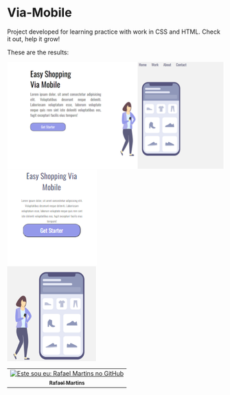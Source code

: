 # Via-Mobile

Project developed for learning practice with work in CSS and HTML.
Check it out, help it grow!

These are the results:

<img src="./assets/Desktop.png" alt="Img">

<img src="./assets/Mobile.png" alt="Img">

<table>
  <tr>
    <td align="center">
      <a href="#">
        <img src="./assets/98136615.jpg" width="200px;" alt="Este sou eu:  Rafael Martins no GitHub"/><br>
        <sub>
          <b>Rafael Martins</b>
        </sub>
      </a>
    </td>
    
  </tr>
</table>
